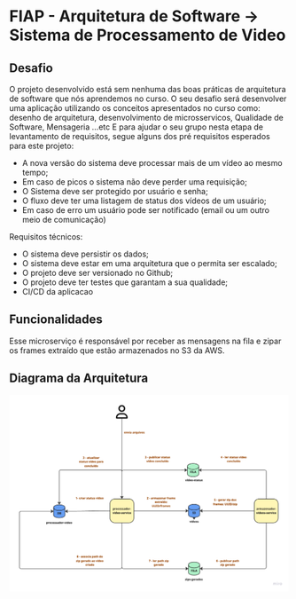 
# FIAP - Arquitetura de Software -> Sistema de Processamento de Video

## Desafio

O projeto desenvolvido está sem nenhuma das boas práticas de arquitetura de software que nós
aprendemos no curso.
O seu desafio será desenvolver uma aplicação utilizando os conceitos apresentados no curso como:
desenho de arquitetura, desenvolvimento de microsservicos, Qualidade de Software, Mensageria …etc
E para ajudar o seu grupo nesta etapa de levantamento de requisitos, segue alguns dos pré
requisitos esperados para este projeto:

- A nova versão do sistema deve processar mais de um vídeo ao mesmo tempo;
- Em caso de picos o sistema não deve perder uma requisição;
- O Sistema deve ser protegido por usuário e senha;
- O fluxo deve ter uma listagem de status dos vídeos de um usuário;
- Em caso de erro um usuário pode ser notificado (email ou um outro meio de comunicação)

Requisitos técnicos:

- O sistema deve persistir os dados;
- O sistema deve estar em uma arquitetura que o permita ser escalado;
- O projeto deve ser versionado no Github;
- O projeto deve ter testes que garantam a sua qualidade;
- CI/CD da aplicacao

## Funcionalidades

Esse microserviço é responsável por receber as mensagens na fila e zipar os frames extraído que estão armazenados no S3 da AWS.

## Diagrama da Arquitetura

![Diagrama da Arquitetura](./docs/fluxo_microsservicos.png)